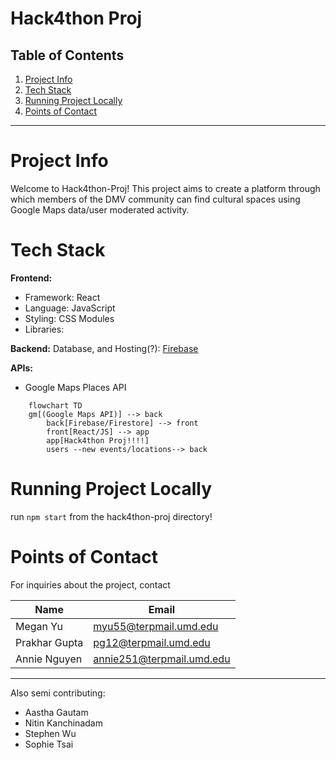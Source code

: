 # Hack4thon Proj


##  Table of Contents

1. [Project Info](#project-info) 
2. [Tech Stack](#tech-stack)
3. [Running Project Locally](#running-project-locally)
4. [Points of Contact](#points-of-contact)
___


# Project Info
Welcome to Hack4thon-Proj! This project aims to create a platform through which members of the DMV community can find cultural spaces using Google Maps data/user moderated activity.


# Tech Stack
**Frontend:**

- Framework: React
- Language: JavaScript
- Styling: CSS Modules
- Libraries: 

**Backend:**
Database, and Hosting(?): [Firebase](https://firebase.google.com/)

**APIs:**
- Google Maps Places API
  

```mermaid
    flowchart TD
    gm[(Google Maps API)] --> back
        back[Firebase/Firestore] --> front
        front[React/JS] --> app
        app[Hack4thon Proj!!!!]
        users --new events/locations--> back
```

# Running Project Locally

run `npm start` from the hack4thon-proj directory!

# Points of Contact

For inquiries about the project, contact

| Name        | Email                  |
| ----------- | ---------------------- |
| Megan Yu | myu55@terpmail.umd.edu |
| Prakhar Gupta | pg12@terpmail.umd.edu|
| Annie Nguyen | annie251@terpmail.umd.edu |

---
Also semi contributing:
* Aastha Gautam
* Nitin Kanchinadam
* Stephen Wu
* Sophie Tsai



